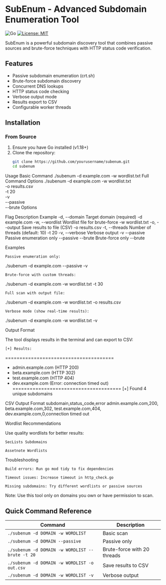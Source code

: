 # SubEnum - Advanced Subdomain Enumeration Tool

![Go](https://img.shields.io/badge/Go-1.18+-blue.svg)
[![License: MIT](https://img.shields.io/badge/License-MIT-yellow.svg)](https://opensource.org/licenses/MIT)

SubEnum is a powerful subdomain discovery tool that combines passive sources and brute-force techniques with HTTP status code verification.

## Features

- Passive subdomain enumeration (crt.sh)
- Brute-force subdomain discovery
- Concurrent DNS lookups
- HTTP status code checking
- Verbose output mode
- Results export to CSV
- Configurable worker threads

## Installation

### From Source
1. Ensure you have Go installed (v1.18+)
2. Clone the repository:
   ```bash
   git clone https://github.com/yourusername/subenum.git
   cd subenum

Usage
Basic Command
./subenum -d example.com -w wordlist.txt
Full Command Options
./subenum -d example.com -w wordlist.txt \
    -o results.csv \
    -t 20 \
    -v \
    --passive \
    --brute
Options

Flag	Description	Example
-d, --domain	Target domain (required)	-d example.com
-w, --wordlist	Wordlist file for brute-force	-w wordlist.txt
-o, --output	Save results to file (CSV)	-o results.csv
-t, --threads	Number of threads (default: 10)	-t 20
-v, --verbose	Verbose output	-v
--passive	Passive enumeration only	--passive
--brute	Brute-force only	--brute


Examples

    Passive enumeration only:

./subenum -d example.com --passive -v

    Brute-force with custom threads:
./subenum -d example.com -w wordlist.txt -t 30

    Full scan with output file:
./subenum -d example.com -w wordlist.txt -o results.csv

    Verbose mode (show real-time results):
./subenum -d example.com -w wordlist.txt -v

Output Format

The tool displays results in the terminal and can export to CSV:

    [+] Results:
======================================
  - admin.example.com (HTTP 200)
  - beta.example.com (HTTP 302)
  - test.example.com (HTTP 404)
  - dev.example.com (Error: connection timed out)
======================================
[+] Found 4 unique subdomains

CSV Output Format
subdomain,status_code,error
admin.example.com,200,
beta.example.com,302,
test.example.com,404,
dev.example.com,0,connection timed out

Wordlist Recommendations

Use quality wordlists for better results:

    SecLists Subdomains

    Assetnote Wordlists
Troubleshooting

    Build errors: Run go mod tidy to fix dependencies

    Timeout issues: Increase timeout in http_check.go

    Missing subdomains: Try different wordlists or passive sources

Note: Use this tool only on domains you own or have permission to scan.


## Quick Command Reference

| Command | Description |
|---------|-------------|
| `./subenum -d DOMAIN -w WORDLIST` | Basic scan |
| `./subenum -d DOMAIN --passive` | Passive only |
| `./subenum -d DOMAIN -w WORDLIST --brute -t 20` | Brute-force with 20 threads |
| `./subenum -d DOMAIN -w WORDLIST -o out.csv` | Save results to CSV |
| `./subenum -d DOMAIN -w WORDLIST -v` | Verbose output |
